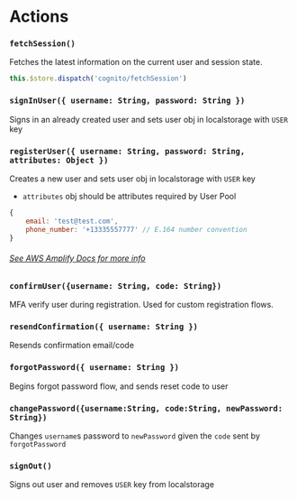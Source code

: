 # Actions

### `fetchSession()`
Fetches the latest information on the current user and session state.

```js
this.$store.dispatch('cognito/fetchSession')
```

### `signInUser({ username: String, password: String })`
Signs in an already created user and sets user obj in localstorage with `USER` key

### `registerUser({ username: String, password: String, attributes: Object })`
Creates a new user and sets user obj in localstorage with `USER` key
* `attributes` obj should be attributes required by User Pool
```js
{
    email: 'test@test.com',
    phone_number: '+13335557777' // E.164 number convention
}
```
###### [See AWS Amplify Docs for more info](https://aws-amplify.github.io/amplify-js/media/authentication_guide#sign-up)

### `confirmUser({username: String, code: String})`
MFA verify user during registration. Used for custom registration flows.

### `resendConfirmation({ username: String })`
Resends confirmation email/code

### `forgotPassword({ username: String })`
Begins forgot password flow, and sends reset code to user

### `changePassword({username:String, code:String, newPassword: String})`
Changes `username`s password to `newPassword` given the `code` sent by `forgotPassword`

### `signOut()`
Signs out user and removes `USER` key from localstorage

